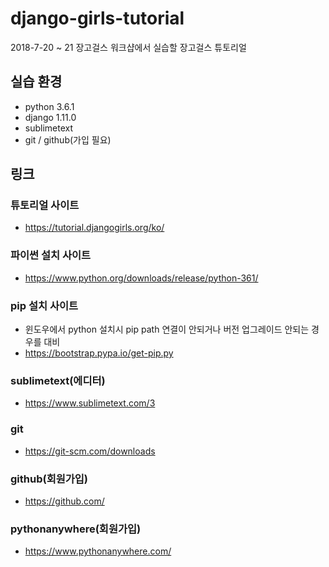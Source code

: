 # django-girls-tutorial
2018-7-20 ~ 21 장고걸스 워크샵에서 실습할 장고걸스 튜토리얼

## 실습 환경
 * python 3.6.1
 * django 1.11.0
 * sublimetext
 * git / github(가입 필요)


## 링크
### 튜토리얼 사이트
 * https://tutorial.djangogirls.org/ko/

### 파이썬 설치 사이트
 * https://www.python.org/downloads/release/python-361/

### pip 설치 사이트
 * 윈도우에서 python 설치시 pip path 연결이 안되거나 버전 업그레이드 안되는 경우를 대비
 * https://bootstrap.pypa.io/get-pip.py
 
### sublimetext(에디터)
 * https://www.sublimetext.com/3
 
### git
 * https://git-scm.com/downloads
 
### github(회원가입)
 * https://github.com/
 
### pythonanywhere(회원가입)
 * https://www.pythonanywhere.com/
 
 
 

